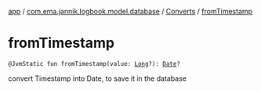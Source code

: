 [app](../../index.md) / [com.ema.jannik.logbook.model.database](../index.md) / [Converts](index.md) / [fromTimestamp](./from-timestamp.md)

# fromTimestamp

`@JvmStatic fun fromTimestamp(value: `[`Long`](https://kotlinlang.org/api/latest/jvm/stdlib/kotlin/-long/index.html)`?): `[`Date`](https://developer.android.com/reference/java/sql/Date.html)`?`

convert Timestamp into Date, to save it in the database

